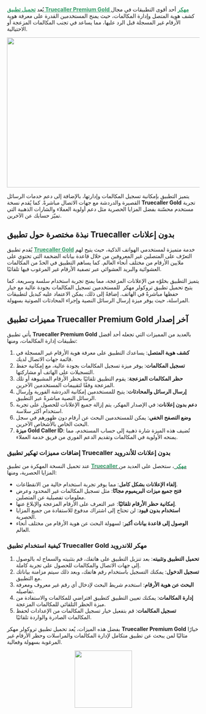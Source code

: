 يُعد <span style="color: #339966;"><a style="color: #339966;" href="https://loxmag.com/truecaller/"><strong>تحميل تطبيق Truecaller Premium Gold مهكر</strong></a></span> أحد أقوى التطبيقات في مجال كشف هوية المتصل وإدارة المكالمات، حيث يمنح المستخدمين القدرة على معرفة هوية الأرقام غير المسجلة قبل الرد عليها، مما يساعد في تجنب المكالمات المزعجة أو الاحتيالية.
<p style="text-align: center;"><a href="https://loxmag.com/wp-content/uploads/2025/02/TrueCaller-Gold-1.jpg"><img class="aligncenter wp-image-6675 " src="https://loxmag.com/wp-content/uploads/2025/02/TrueCaller-Gold-1-1024x576.jpg" alt="" width="699" height="393" /></a></p>
يتميز التطبيق بإمكانية تسجيل المكالمات وإدارتها، بالإضافة إلى دعم خدمات الرسائل القصيرة والدردشة مع جهات الاتصال مباشرةً. كما يُقدم نسخة <strong>Truecaller Gold</strong> تجربة مستخدم محسّنة بفضل المزايا الحصرية مثل دعم أولوية العملاء والشارات الذهبية التي تميّز حسابك عن الآخرين.
<h2><strong>نبذة مختصرة حول تطبيق Truecaller بدون إعلانات</strong></h2>
يُقدم تطبيق <span style="color: #339966;"><a style="color: #339966;" href="https://loxmag.com/truecaller/"><strong>Truecaller Gold</strong></a></span> خدمة متميزة لمستخدمي الهواتف الذكية، حيث يتيح لهم التعرّف على المتصلين غير المعروفين من خلال قاعدة بياناته الضخمة التي تحتوي على ملايين الأرقام من مختلف أنحاء العالم. كما يساهم التطبيق في الحدّ من المكالمات العشوائية والبريد العشوائي عبر تصفية الأرقام غير المرغوب فيها تلقائيًا.

يتميز التطبيق بخلوّه من الإعلانات المزعجة، مما يمنح تجربة استخدام سلسة وسريعة. كما يتيح تحميل تطبيق تروكولر مهكر  للمستخدمين تسجيل المكالمات بجودة عالية مع خيار حفظها مباشرةً في الهاتف. إضافةً إلى ذلك، يمكن الاعتماد عليه كبديل لتطبيقات المراسلة، حيث يوفر ميزة إرسال الرسائل النصية وإجراء المحادثات الصوتية بسهولة.
<h2><strong>مميزات تطبيق Truecaller Premium Gold آخر إصدار</strong></h2>
يأتي تطبيق <strong>Truecaller Premium Gold</strong> بالعديد من المميزات التي تجعله أحد أفضل تطبيقات إدارة المكالمات، ومنها:
<ol start="1" data-spread="false">
 	<li><strong>كشف هوية المتصل</strong>: يساعدك التطبيق على معرفة هوية الأرقام غير المسجلة في قائمة جهات الاتصال لديك.</li>
 	<li><strong>تسجيل المكالمات</strong>: يوفر ميزة تسجيل المكالمات بجودة عالية، مع إمكانية حفظ التسجيلات على الهاتف أو مشاركتها.</li>
 	<li><strong>حظر المكالمات المزعجة</strong>: يقوم التطبيق تلقائيًا بحظر الأرقام المشبوهة أو تلك المزعجة وفقًا لتقييمات المستخدمين الآخرين.</li>
 	<li><strong>إرسال الرسائل والمحادثات</strong>: يتيح للمستخدمين إمكانية الدردشة الفورية وإرسال الرسائل النصية مباشرةً عبر التطبيق.</li>
 	<li><strong>دعم بدون إعلانات</strong>: في الإصدار المهكر، يتم إزالة جميع الإعلانات للحصول على تجربة استخدام أكثر سلاسة.</li>
 	<li><strong>وضع التصفح الخفي</strong>: يمكن للمستخدمين البحث عن أرقام دون ظهورهم في سجل البحث الخاص بالأشخاص الآخرين.</li>
 	<li><strong>ميزة Gold Caller ID</strong>: تُضيف هذه الميزة شارة ذهبية إلى حساب المستخدم، مما يمنحه الأولوية في المكالمات وتقديم الدعم الفوري من فريق خدمة العملاء.</li>
</ol>
<h3><strong>إضافات مميزات تهكير تطبيق Truecaller بدون إعلانات للأندرويد</strong></h3>
عند تحميل النسخة المهكرة من تطبيق <a href="https://loxmag.com/truecaller/"><strong><span style="color: #339966;">Truecaller مهكر</span> </strong></a>، ستحصل على العديد من المزايا الحصرية، ومنها:
<ul data-spread="false">
 	<li><strong>إلغاء الإعلانات بشكل كامل</strong>: مما يوفر تجربة استخدام خالية من الانقطاعات.</li>
 	<li><strong>فتح جميع ميزات البريميوم مجانًا</strong>: مثل تسجيل المكالمات غير المحدود وعرض معلومات تفصيلية عن المتصلين.</li>
 	<li><strong>إمكانية حظر الأرقام تلقائيًا</strong>: عبر التعرف على الأرقام المزعجة والإبلاغ عنها.</li>
 	<li><strong>استخدام بدون قيود</strong>: لن تحتاج إلى اشتراك مدفوع للاستفادة من جميع المزايا الحصرية.</li>
 	<li><strong>الوصول إلى قاعدة بيانات أكبر</strong>: لسهولة البحث عن هوية الأرقام من مختلف أنحاء العالم.</li>
</ul>
<h3><strong>كيفية استخدام تطبيق Truecaller Gold مهكر للاندرويد </strong></h3>
<ol start="1" data-spread="false">
 	<li><strong>تحميل التطبيق وتثبيته</strong>: بعد تنزيل التطبيق على هاتفك، قم بتثبيته والسماح له بالوصول إلى جهات الاتصال والمكالمات للحصول على تجربة كاملة.</li>
 	<li><strong>تسجيل الدخول</strong>: يمكنك التسجيل باستخدام رقم هاتفك، وبعد ذلك سيتم مزامنة بياناتك مع التطبيق.</li>
 	<li><strong>البحث عن هوية الأرقام</strong>: استخدم شريط البحث لإدخال أي رقم غير معروف ومعرفة تفاصيله.</li>
 	<li><strong>إدارة المكالمات</strong>: يمكنك تعيين التطبيق كتطبيق افتراضي للمكالمات والاستفادة من ميزة الحظر التلقائي للمكالمات المزعجة.</li>
 	<li><strong>تسجيل المكالمات</strong>: قم بتفعيل خيار تسجيل المكالمات من الإعدادات لحفظ المكالمات الصادرة والواردة تلقائيًا.</li>
</ol>
بفضل هذه الميزات، يُعد تحميل تطبيق تروكولر مهكر <strong>Truecaller Premium Gold</strong> خيارًا مثاليًا لمن يبحث عن تطبيق متكامل لإدارة المكالمات والمراسلات وحظر الأرقام غير المرغوبة بسهولة وفعالية.
<p style="text-align: center;"><a href="https://loxmag.com/truecaller/"><img class="aligncenter wp-image-6673 size-thumbnail" src="https://loxmag.com/wp-content/uploads/2025/02/55cf0c0f6097963babaee206e37772a4-removebg-preview-150x150.png" alt="" width="150" height="150" /></a></p>
